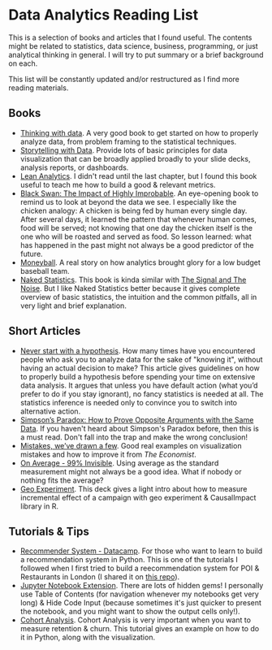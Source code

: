 # Data Analytics Reading List
This is a selection of books and articles that I found useful. The contents might be related to statistics, data science, business, programming, or just analytical thinking in general. I will try to put summary or a brief background on each.

This list will be constantly updated and/or restructured as I find more reading materials.

## Books
- [Thinking with data](https://learning.oreilly.com/library/view/thinking-with-data/9781491949757/). A very good book to get started on how to properly analyze data, from problem framing to the statistical techniques.
- [Storytelling with Data](https://www.amazon.com/Storytelling-Data-Visualization-Business-Professionals/dp/1119002257). Provide lots of basic principles for data visualization that can be broadly applied broadly to your slide decks, analysis reports, or dashboards.
- [Lean Analytics](https://www.amazon.com/Lean-Analytics-Better-Startup-Faster/dp/1449335675). I didn't read until the last chapter, but I found this book useful to teach me how to build a good & relevant metrics.
- [Black Swan: The Impact of Highly Improbable](https://www.amazon.com/Black-Swan-Improbable-Robustness-Fragility/dp/081297381X). An eye-opening book to remind us to look at beyond the data we see. I especially like the chicken analogy: A chicken is being fed by human every single day. After several days, it learned the pattern that whenever human comes, food will be served; not knowing that one day the chicken itself is the one who will be roasted and served as food. So lesson learned: what has happened in the past might not always be a good predictor of the future. 
- [Moneyball](https://www.amazon.com/Moneyball-Art-Winning-Unfair-Game/dp/0393324818). A real story on how analytics brought glory for a low budget baseball team. 
- [Naked Statistics](https://www.amazon.com/Naked-Statistics-Stripping-Dread-Data/dp/1480590185). This book is kinda similar with [The Signal and The Noise](https://www.amazon.com/Signal-Noise-Many-Predictions-Fail-but/dp/0143125087). But I like Naked Statistics better because it gives complete overview of basic statistics, the intuition and the common pitfalls, all in very light and brief explanation. 

## Short Articles 
- [Never start with a hypothesis](https://towardsdatascience.com/hypothesis-testing-decoded-for-movers-and-shakers-bfc2bc34da41). How many times have you encountered people who ask you to analyze data for the sake of "knowing it", without having an actual decision to make? This article gives guidelines on how to properly build a hypothesis before spending your time on extensive data analysis. It argues that unless you have default action (what you’d prefer to do if you stay ignorant), no fancy statistics is needed at all. The statistics inference is needed only to convince you to switch into alternative action.
- [Simpson’s Paradox: How to Prove Opposite Arguments with the Same Data](https://towardsdatascience.com/simpsons-paradox-how-to-prove-two-opposite-arguments-using-one-dataset-1c9c917f5ff9). If you haven't heard about Simpson's Paradox before, then this is a must read. Don't fall into the trap and make the wrong conclusion!
- [Mistakes, we’ve drawn a few](https://medium.economist.com/mistakes-weve-drawn-a-few-8cdd8a42d368). Good real examples on visualization mistakes and how to improve it from *The Economist*.
- [On Average - 99% Invisible](https://99percentinvisible.org/episode/on-average/). Using average as the standard measurement might not always be a good idea. What if nobody or nothing fits the average?
- [Geo Experiment](https://github.com/DusRUG/20191212-geo-experiments/blob/master/geo-experiments.pdf). This deck gives a light intro about how to measure incremental effect of a campaign with geo experiment & CausalImpact library in R. 

## Tutorials & Tips
- [Recommender System - Datacamp](https://www.datacamp.com/community/tutorials/recommender-systems-python). For those who want to learn to build a recommendation system in Python. This is one of the tutorials I followed when I first tried to build a reecommendation system for POI & Restaurants in London (I shared it on [this repo](https://github.com/dindatisi/next_to_visit)).
- [Jupyter Notebook Extension](https://towardsdatascience.com/jupyter-notebook-extensions-517fa69d2231). There are lots of hidden gems! I personally use Table of Contents (for navigation whenever my notebooks get very long) & Hide Code Input (because sometimes it's just quicker to present the notebook, and you might want to show the output cells only!). 
- [Cohort Analysis](http://www.gregreda.com/2015/08/23/cohort-analysis-with-python/). Cohort Analysis is very important when you want to measure retention & churn. This tutorial gives an example on how to do it in Python, along with the visualization.
